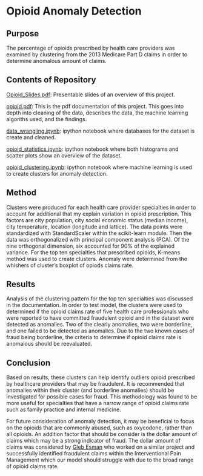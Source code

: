 ﻿# Opioid Anomaly Detection

## Purpose

The percentage of opioids prescribed by health care providers was examined by clustering  from the 2013 Medicare Part D claims in order to determine anomalous amount of claims.

## Contents of Repository 

[Opioid_Slides.pdf](https://github.com/fullmetalchem15t/opioid/blob/master/Opoid_Slides.pdf): Presentable slides of an overview of this project. 

[opioid.pdf](https://github.com/fullmetalchem15t/opioid/blob/master/opioid.pdf): This is the pdf documentation of this project. This goes into depth into cleaning of the data, describes the data,
the machine learning algoriths used, and the findings.

[data_wrangling.ipynb](https://github.com/fullmetalchem15t/opioid/blob/master/data_wrangling.ipynb): ipython notebook where databases for the dataset is create and cleaned.

[opioid_statistics.ipynb](https://github.com/fullmetalchem15t/opioid/blob/master/opioid_statistics.ipynb): ipython notebook where both histograms and scatter plots show an overview of the dataset.

[opioid_clustering.ipynb](https://github.com/fullmetalchem15t/opioid/blob/master/opioid_clustering.ipynb): ipython notebook where machine learning is used to create clusters for anomaly detection.

## Method

Clusters were produced for each health care provider specialties in order to account for additional that my explain variation in opioid prescription. This factors are city population, city social economic status (median income), city temperature, location (longitude and lattice).
The data points were standardized with StandardScaler within the scikit-learn module. Then the data was orthogonalized with principal component analysis (PCA). Of the nine orthogonal dimension, six accounted for 90% of the explained variance. For the top ten specialties that prescribed opioids, K-means method was used to create clusters.  Anomaly were determined from the whishers of cluster’s boxplot of opiods claims rate.


## Results

Analysis of the clustering pattern for the top ten specialties was discussed in the documentation. In order to test model, the clusters were used to determined if the opioid claims rate of five health care professionals who were reported to have committed fraudulent opioid and in the dataset were detected as anomalies. Two of the clearly anomalies, two were borderline, and one failed to be detected as anomalies. Due to the two  known cases of fraud being borderline, the criteria to determine if opioid claims rate is anomalous should be reevaluated. 

## Conclusion

Based on results, these clusters can help identify outliers opioid prescribed
by healthcare providers that may be fraudulent. It is recommended that anomalies
within their cluster (and borderline anomalies) should be investigated for possible
cases for fraud. This methodology was found to be more useful for specialties
that have a narrow range of opioid claims rate such as family practice and internal
medicine. 

For future consideration of anomaly detection, it may be beneficial to
focus on the opioids that are commonly abused, such as oxycodone, rather than
all opioids. An addition factor that should be consider is the dollar amount of
claims which may be a strong indicator of fraud. The dollar amount of claims
was considered by [Gleb Esman](https://www.splunk.com/blog/2017/09/28/building-a-60-billion-data-model-to-stop-us-healthcare-fraud-with-splunk-and-machine-learning.html) who worked on a similar project and successfully
identified fraudulent claims within the Interventional Pain Management which
our model should struggle with due to the broad range of opioid
claims rate.


 


